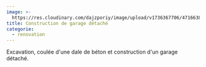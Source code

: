 ```yaml
---
image: >-
  https://res.cloudinary.com/dajzporiy/image/upload/v1736367706/471663814_1297760964591823_7094778659704273302_n_zu7sk0.jpg
title: Construction de garage détaché
categorie:
  - renovation
---
```


Excavation, coulée d'une dale de béton et construction d'un garage détaché.

